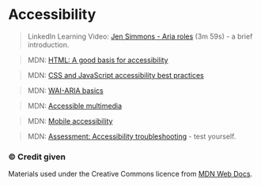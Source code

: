 # Accessibility



> LinkedIn Learning Video: [Jen Simmons - Aria roles](https://www.linkedin.com/learning/html-essential-training-4/aria-roles?u=36102708) (3m 59s) - a brief introduction.

> MDN: [HTML: A good basis for accessibility](https://developer.mozilla.org/en-US/docs/Learn/Accessibility/HTML)

> MDN: [CSS and JavaScript accessibility best practices](https://developer.mozilla.org/en-US/docs/Learn/Accessibility/CSS_and_JavaScript)

> MDN: [WAI-ARIA basics](https://developer.mozilla.org/en-US/docs/Learn/Accessibility/WAI-ARIA_basics)

> MDN: [Accessible multimedia](https://developer.mozilla.org/en-US/docs/Learn/Accessibility/Multimedia)

> MDN: [Mobile accessibility](https://developer.mozilla.org/en-US/docs/Learn/Accessibility/Mobile)

> MDN: [Assessment: Accessibility troubleshooting](https://developer.mozilla.org/en-US/docs/Learn/Accessibility/Accessibility_troubleshooting) - test yourself.

### &copy; Credit given
Materials used under the Creative Commons licence from [MDN Web Docs](https://developer.mozilla.org/en-US/docs/Web/HTML).